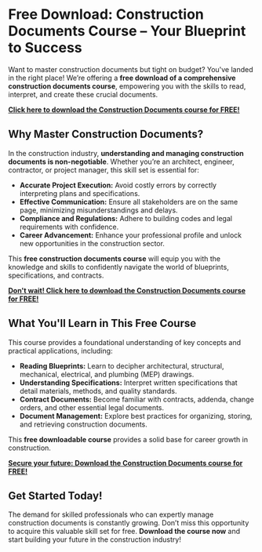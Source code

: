 # Free Download: Construction Documents Course – Your Blueprint to Success

Want to master construction documents but tight on budget? You've landed in the right place! We’re offering a **free download of a comprehensive construction documents course**, empowering you with the skills to read, interpret, and create these crucial documents.

[**Click here to download the Construction Documents course for FREE!**](https://udemywork.com/construction-documents-course)

## Why Master Construction Documents?

In the construction industry, **understanding and managing construction documents is non-negotiable**. Whether you’re an architect, engineer, contractor, or project manager, this skill set is essential for:

*   **Accurate Project Execution:** Avoid costly errors by correctly interpreting plans and specifications.
*   **Effective Communication:** Ensure all stakeholders are on the same page, minimizing misunderstandings and delays.
*   **Compliance and Regulations:** Adhere to building codes and legal requirements with confidence.
*   **Career Advancement:** Enhance your professional profile and unlock new opportunities in the construction sector.

This **free construction documents course** will equip you with the knowledge and skills to confidently navigate the world of blueprints, specifications, and contracts.

[**Don't wait! Click here to download the Construction Documents course for FREE!**](https://udemywork.com/construction-documents-course)

## What You'll Learn in This Free Course

This course provides a foundational understanding of key concepts and practical applications, including:

*   **Reading Blueprints:** Learn to decipher architectural, structural, mechanical, electrical, and plumbing (MEP) drawings.
*   **Understanding Specifications:** Interpret written specifications that detail materials, methods, and quality standards.
*   **Contract Documents:** Become familiar with contracts, addenda, change orders, and other essential legal documents.
*   **Document Management:** Explore best practices for organizing, storing, and retrieving construction documents.

This **free downloadable course** provides a solid base for career growth in construction.

[**Secure your future: Download the Construction Documents course for FREE!**](https://udemywork.com/construction-documents-course)

## Get Started Today!

The demand for skilled professionals who can expertly manage construction documents is constantly growing. Don’t miss this opportunity to acquire this valuable skill set for free. **Download the course now** and start building your future in the construction industry!

